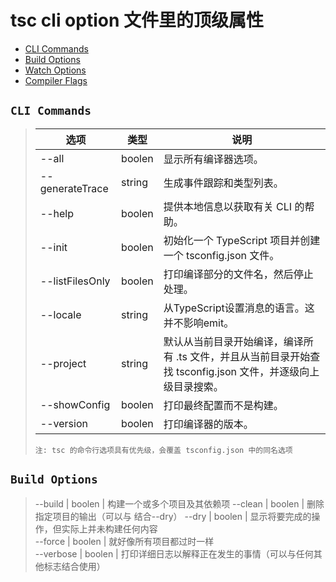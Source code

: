 

# tsc cli option 文件里的顶级属性 
* [CLI Commands](#CLI-Commands) 
* [Build Options](#Build-Options) 
* [Watch Options](#https://github.com/Xiao2GouZi/logger/blob/ts/material/ts/property.md#watch-options) 
* [Compiler Flags](#https://github.com/Xiao2GouZi/logger/blob/ts/material/ts/compilerOptions.md) 


## <a id="CLI-Commands"></a> `CLI Commands`
>选项 | 类型  | 说明  
>---- | ----- | -----
>--all | boolen | 显示所有编译器选项。
>--generateTrace| string | 生成事件跟踪和类型列表。
>--help | boolen | 提供本地信息以获取有关 CLI 的帮助。
>--init | boolen | 初始化一个 TypeScript 项目并创建一个 tsconfig.json 文件。
>--listFilesOnly | boolen | 打印编译部分的文件名，然后停止处理。
>--locale | string | 从TypeScript设置消息的语言。这并不影响emit。
>--project | string | 默认从当前目录开始编译，编译所有 .ts 文件，并且从当前目录开始查找 tsconfig.json 文件，并逐级向上级目录搜索。
>--showConfig | boolen | 打印最终配置而不是构建。
>--version | boolen | 打印编译器的版本。
>
>`注: tsc 的命令行选项具有优先级，会覆盖 tsconfig.json 中的同名选项`


## <a id="Build-Options"></a> `Build Options`
>--build | boolen | 构建一个或多个项目及其依赖项
>--clean | boolen | 删除指定项目的输出（可以与 结合--dry） 
>--dry | boolen | 显示将要完成的操作，但实际上并未构建任何内容  
>--force | boolen | 就好像所有项目都过时一样  
>--verbose | boolen | 打印详细日志以解释正在发生的事情（可以与任何其他标志结合使用）  



